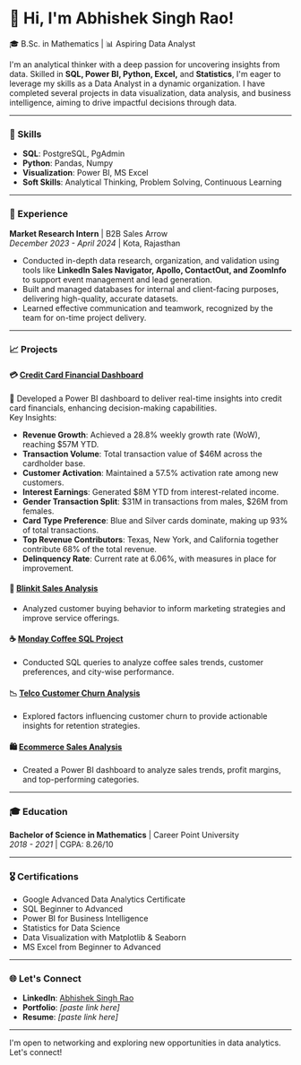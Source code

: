 # 👋 Hi, I'm Abhishek Singh Rao!
🎓 B.Sc. in Mathematics | 📊 Aspiring Data Analyst

I'm an analytical thinker with a deep passion for uncovering insights from data. Skilled in **SQL, Power BI, Python, Excel,** and **Statistics**, I'm eager to leverage my skills as a Data Analyst in a dynamic organization. I have completed several projects in data visualization, data analysis, and business intelligence, aiming to drive impactful decisions through data.

---

### 🚀 Skills
- **SQL**: PostgreSQL, PgAdmin
- **Python**: Pandas, Numpy
- **Visualization**: Power BI, MS Excel
- **Soft Skills**: Analytical Thinking, Problem Solving, Continuous Learning

---

### 💼 Experience
**Market Research Intern** | B2B Sales Arrow  
_December 2023 - April 2024_ | Kota, Rajasthan  
- Conducted in-depth data research, organization, and validation using tools like **LinkedIn Sales Navigator, Apollo, ContactOut, and ZoomInfo** to support event management and lead generation.
- Built and managed databases for internal and client-facing purposes, delivering high-quality, accurate datasets.
- Learned effective communication and teamwork, recognized by the team for on-time project delivery.

---

### 📈 Projects
#### 💳 [Credit Card Financial Dashboard](https://github.com/Abhishek-Singh-Rao/Credit_Card_Dashboard)
🎉 Developed a Power BI dashboard to deliver real-time insights into credit card financials, enhancing decision-making capabilities.  
Key Insights:
- **Revenue Growth**: Achieved a 28.8% weekly growth rate (WoW), reaching $57M YTD.
- **Transaction Volume**: Total transaction value of $46M across the cardholder base.
- **Customer Activation**: Maintained a 57.5% activation rate among new customers.
- **Interest Earnings**: Generated $8M YTD from interest-related income.
- **Gender Transaction Split**: $31M in transactions from males, $26M from females.
- **Card Type Preference**: Blue and Silver cards dominate, making up 93% of total transactions.
- **Top Revenue Contributors**: Texas, New York, and California together contribute 68% of the total revenue.
- **Delinquency Rate**: Current rate at 6.06%, with measures in place for improvement.

#### 🛒 [Blinkit Sales Analysis](https://github.com/Abhishek-Singh-Rao/Blinkit-Analysis)
- Analyzed customer buying behavior to inform marketing strategies and improve service offerings.

#### ☕ [Monday Coffee SQL Project](https://github.com/Abhishek-Singh-Rao/Monday_Coffee_SQL_Project)
- Conducted SQL queries to analyze coffee sales trends, customer preferences, and city-wise performance.

#### 📉 [Telco Customer Churn Analysis](https://github.com/Abhishek-Singh-Rao/Telco_Customer_Churn_Analysis)
- Explored factors influencing customer churn to provide actionable insights for retention strategies.

#### 🛍️ [Ecommerce Sales Analysis](https://github.com/Abhishek-Singh-Rao/Ecommerce-Sales-Analysis)
- Created a Power BI dashboard to analyze sales trends, profit margins, and top-performing categories.

---

### 🎓 Education
**Bachelor of Science in Mathematics** | Career Point University  
_2018 - 2021_ | CGPA: 8.26/10

---

### 🎖️ Certifications
- Google Advanced Data Analytics Certificate
- SQL Beginner to Advanced
- Power BI for Business Intelligence
- Statistics for Data Science
- Data Visualization with Matplotlib & Seaborn
- MS Excel from Beginner to Advanced

---

### 🌐 Let's Connect
- **LinkedIn**: [Abhishek Singh Rao](https://www.linkedin.com/in/abhishek-singh-rao-3370b21a1/)
- **Portfolio**: *[paste link here]*
- **Resume**: *[paste link here]*

---

I'm open to networking and exploring new opportunities in data analytics. Let's connect!
